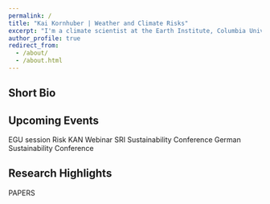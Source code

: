 ```yaml
---
permalink: /
title: "Kai Kornhuber | Weather and Climate Risks"
excerpt: "I'm a climate scientist at the Earth Institute, Columbia University."
author_profile: true
redirect_from: 
  - /about/
  - /about.html
---
```

Short Bio
------

Upcoming Events 
------
EGU session
Risk KAN Webinar
SRI Sustainability Conference
German Sustainability Conference

Research Highlights
------
PAPERS

